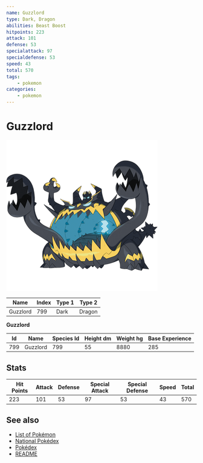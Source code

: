 ```yaml
---
name: Guzzlord
type: Dark, Dragon
abilities: Beast Boost
hitpoints: 223
attack: 101
defense: 53
specialattack: 97
specialdefense: 53
speed: 43
total: 570
tags:
    - pokemon
categories:
    - pokemon
---
```


# Guzzlord


![Guzzlord](images/799.png)

| **Name** | **Index** | **Type 1** | **Type 2** |
|----|----|----|----|
| Guzzlord | 799 | Dark | Dragon  |

**Guzzlord** 




| **Id** | **Name** | **Species Id** | **Height dm** | **Weight hg** | **Base Experience** |
|--------|----------|----------------|------------|------------|---------------------|
| 799 | Guzzlord | 799 | 55 | 8880 | 285 |



## Stats

| **Hit Points** | **Attack** | **Defense** | **Special Attack** | **Special Defense** | **Speed** | **Total** |
|----------------|------------|-------------|--------------------|---------------------|-----------|-----------|
| 223 | 101 | 53 | 97 | 53 | 43 | 570 |

## See also

- [List of Pokémon](../pokemon.md)
- [National Pokédex](../national_pokedex.md)
- [Pokédex](../pokedex.md)
- [README](../README.md)
